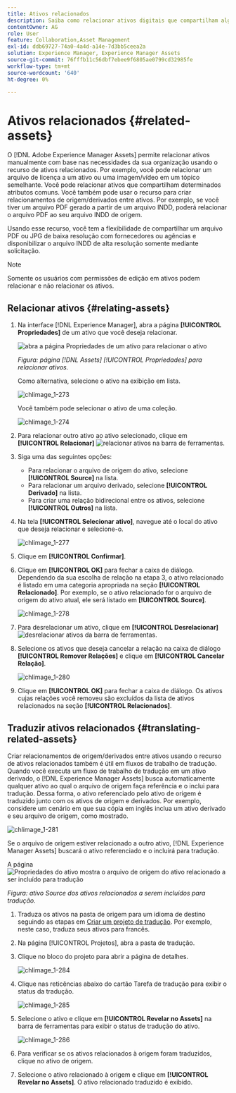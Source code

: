 ```yaml
---
title: Ativos relacionados
description: Saiba como relacionar ativos digitais que compartilham alguns atributos comuns. Além disso, crie relacionamentos derivados da origem entre ativos digitais.
contentOwner: AG
role: User
feature: Collaboration,Asset Management
exl-id: ddb69727-74a0-4a4d-a14e-7d3bb5ceea2a
solution: Experience Manager, Experience Manager Assets
source-git-commit: 76fffb11c56dbf7ebee9f6805ae0799cd32985fe
workflow-type: tm+mt
source-wordcount: '640'
ht-degree: 0%

---
```


# Ativos relacionados {#related-assets}

O [!DNL Adobe Experience Manager Assets] permite relacionar ativos manualmente com base nas necessidades da sua organização usando o recurso de ativos relacionados. Por exemplo, você pode relacionar um arquivo de licença a um ativo ou uma imagem/vídeo em um tópico semelhante. Você pode relacionar ativos que compartilham determinados atributos comuns. Você também pode usar o recurso para criar relacionamentos de origem/derivados entre ativos. Por exemplo, se você tiver um arquivo PDF gerado a partir de um arquivo INDD, poderá relacionar o arquivo PDF ao seu arquivo INDD de origem.

Usando esse recurso, você tem a flexibilidade de compartilhar um arquivo PDF ou JPG de baixa resolução com fornecedores ou agências e disponibilizar o arquivo INDD de alta resolução somente mediante solicitação.

>[!NOTE]
>
>Somente os usuários com permissões de edição em ativos podem relacionar e não relacionar os ativos.

## Relacionar ativos {#relating-assets}

1. Na interface [!DNL Experience Manager], abra a página **[!UICONTROL Propriedades]** de um ativo que você deseja relacionar.

   ![abra a página Propriedades de um ativo para relacionar o ativo](assets/asset-properties-relate-assets.png)

   *Figura: página [!DNL Assets] [!UICONTROL Propriedades] para relacionar ativos.*

   Como alternativa, selecione o ativo na exibição em lista.

   ![chlimage_1-273](assets/chlimage_1-273.png)

   Você também pode selecionar o ativo de uma coleção.

   ![chlimage_1-274](assets/chlimage_1-274.png)

1. Para relacionar outro ativo ao ativo selecionado, clique em **[!UICONTROL Relacionar]** ![relacionar ativos](assets/do-not-localize/link-relate.png) na barra de ferramentas.
1. Siga uma das seguintes opções:

   * Para relacionar o arquivo de origem do ativo, selecione **[!UICONTROL Source]** na lista.
   * Para relacionar um arquivo derivado, selecione **[!UICONTROL Derivado]** na lista.
   * Para criar uma relação bidirecional entre os ativos, selecione **[!UICONTROL Outros]** na lista.

1. Na tela **[!UICONTROL Selecionar ativo]**, navegue até o local do ativo que deseja relacionar e selecione-o.

   ![chlimage_1-277](assets/chlimage_1-277.png)

1. Clique em **[!UICONTROL Confirmar]**.
1. Clique em **[!UICONTROL OK]** para fechar a caixa de diálogo. Dependendo da sua escolha de relação na etapa 3, o ativo relacionado é listado em uma categoria apropriada na seção **[!UICONTROL Relacionado]**. Por exemplo, se o ativo relacionado for o arquivo de origem do ativo atual, ele será listado em **[!UICONTROL Source]**.

   ![chlimage_1-278](assets/chlimage_1-278.png)

1. Para desrelacionar um ativo, clique em **[!UICONTROL Desrelacionar]** ![desrelacionar ativos](assets/do-not-localize/link-unrelate-icon.png) da barra de ferramentas.

1. Selecione os ativos que deseja cancelar a relação na caixa de diálogo **[!UICONTROL Remover Relações]** e clique em **[!UICONTROL Cancelar Relação]**.

   ![chlimage_1-280](assets/chlimage_1-280.png)

1. Clique em **[!UICONTROL OK]** para fechar a caixa de diálogo. Os ativos cujas relações você removeu são excluídos da lista de ativos relacionados na seção **[!UICONTROL Relacionados]**.

## Traduzir ativos relacionados {#translating-related-assets}

Criar relacionamentos de origem/derivados entre ativos usando o recurso de ativos relacionados também é útil em fluxos de trabalho de tradução. Quando você executa um fluxo de trabalho de tradução em um ativo derivado, o [!DNL Experience Manager Assets] busca automaticamente qualquer ativo ao qual o arquivo de origem faça referência e o inclui para tradução. Dessa forma, o ativo referenciado pelo ativo de origem é traduzido junto com os ativos de origem e derivados. Por exemplo, considere um cenário em que sua cópia em inglês inclua um ativo derivado e seu arquivo de origem, como mostrado.

![chlimage_1-281](assets/chlimage_1-281.png)

Se o arquivo de origem estiver relacionado a outro ativo, [!DNL Experience Manager Assets] buscará o ativo referenciado e o incluirá para tradução.

A página ![Propriedades do ativo mostra o arquivo de origem do ativo relacionado a ser incluído para tradução](assets/asset-properties-source-asset.png)

*Figura: ativo Source dos ativos relacionados a serem incluídos para tradução.*

1. Traduza os ativos na pasta de origem para um idioma de destino seguindo as etapas em [Criar um projeto de tradução](translation-projects.md#create-a-new-translation-project). Por exemplo, neste caso, traduza seus ativos para francês.

1. Na página [!UICONTROL Projetos], abra a pasta de tradução.

1. Clique no bloco do projeto para abrir a página de detalhes.

   ![chlimage_1-284](assets/chlimage_1-284.png)

1. Clique nas reticências abaixo do cartão Tarefa de tradução para exibir o status da tradução.

   ![chlimage_1-285](assets/chlimage_1-285.png)

1. Selecione o ativo e clique em **[!UICONTROL Revelar no Assets]** na barra de ferramentas para exibir o status de tradução do ativo.

   ![chlimage_1-286](assets/chlimage_1-286.png)

1. Para verificar se os ativos relacionados à origem foram traduzidos, clique no ativo de origem.

1. Selecione o ativo relacionado à origem e clique em **[!UICONTROL Revelar no Assets]**. O ativo relacionado traduzido é exibido.
